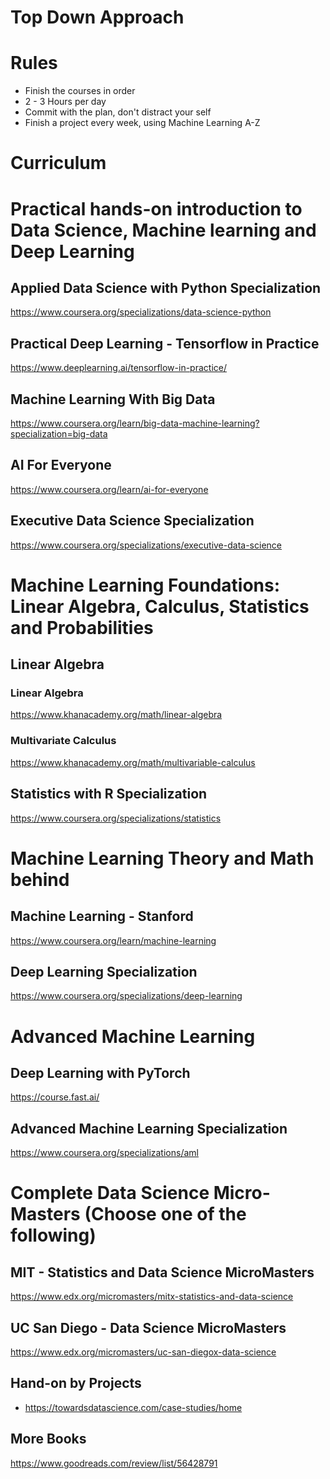 # Top Down Approach

# Rules
- Finish the courses in order
- 2 - 3 Hours per day
- Commit with the plan, don't distract your self
- Finish a project every week, using Machine Learning A-Z 


# Curriculum


# Practical hands-on introduction to Data Science, Machine learning and Deep Learning

## Applied Data Science with Python Specialization
https://www.coursera.org/specializations/data-science-python

## Practical Deep Learning - Tensorflow in Practice
https://www.deeplearning.ai/tensorflow-in-practice/

## Machine Learning With Big Data
https://www.coursera.org/learn/big-data-machine-learning?specialization=big-data

## AI For Everyone
https://www.coursera.org/learn/ai-for-everyone

## Executive Data Science Specialization
https://www.coursera.org/specializations/executive-data-science



# Machine Learning Foundations: Linear Algebra, Calculus, Statistics and Probabilities

## Linear Algebra
### Linear Algebra
https://www.khanacademy.org/math/linear-algebra

### Multivariate Calculus
https://www.khanacademy.org/math/multivariable-calculus

## Statistics with R Specialization
https://www.coursera.org/specializations/statistics



# Machine Learning Theory and Math behind
## Machine Learning - Stanford
https://www.coursera.org/learn/machine-learning

## Deep Learning Specialization
https://www.coursera.org/specializations/deep-learning

# Advanced Machine Learning 
## Deep Learning with PyTorch
https://course.fast.ai/

## Advanced Machine Learning Specialization
https://www.coursera.org/specializations/aml


# Complete Data Science Micro-Masters (Choose one of the following)
## MIT - Statistics and Data Science MicroMasters
https://www.edx.org/micromasters/mitx-statistics-and-data-science

## UC San Diego - Data Science MicroMasters
https://www.edx.org/micromasters/uc-san-diegox-data-science


## Hand-on by Projects
- https://towardsdatascience.com/case-studies/home <br/>


## More Books
https://www.goodreads.com/review/list/56428791

